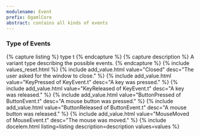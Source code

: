 ```yaml
---
modulename: Event
prefix: OgamlCore
abstract: contains all kinds of events
---
```


### Type of Events

{% capture listing %}
type t
{% endcapture %}
{% capture description %}
A variant type describing the possible events.
{% endcapture %}
{% include values_reset.html %}
{% include add_value.html value="Closed" desc="The user asked for the window to close." %}
{% include add_value.html value="KeyPressed     of KeyEvent.t" desc="A key was pressed." %}
{% include add_value.html value="KeyReleased    of KeyEvent.t" desc="A key was released." %}
{% include add_value.html value="ButtonPressed  of ButtonEvent.t" desc="A mouse button was pressed." %}
{% include add_value.html value="ButtonReleased of ButtonEvent.t" desc="A mouse button was released." %}
{% include add_value.html value="MouseMoved     of MouseEvent.t" desc="The mouse was moved." %}
{% include docelem.html listing=listing description=description values=values %}
